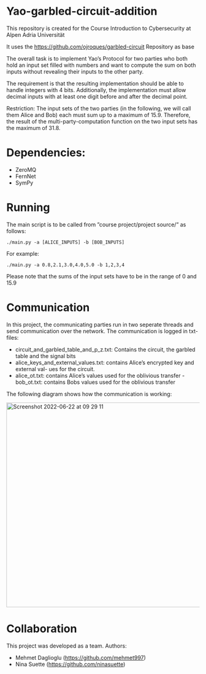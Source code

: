 # Yao-garbled-circuit-addition

This repository is created for the Course Introduction to Cybersecurity at Alpen Adria Universität 

It uses the https://github.com/ojroques/garbled-circuit Repository as base


The overall task is to implement Yao’s Protocol for two parties who both hold an input set filled with numbers and want to compute the sum on both inputs without revealing their inputs to the other party.

The requirement is that the resulting implementation should be able to handle integers with 4 bits. Additionally, the implementation must allow decimal inputs with at least one digit before and after the decimal point.



Restriction: The input sets of the two parties (in the following, we will call them Alice and Bob) each must sum up to a maximum of 15.9. Therefore, the result of the multi-party-computation function on the two input sets has the maximum of 31.8.


# Dependencies: 
- ZeroMQ
- FernNet
- SymPy


# Running

The main script is to be called from ”course project/project source/” as follows:

    ./main.py -a [ALICE_INPUTS] -b [BOB_INPUTS]
    
For example:

    ./main.py -a 0.8,2.1,3.0,4.0,5.0 -b 1,2,3,4
    
Please note that the sums of the input sets have to be in the range of 0 and 15.9

# Communication
In this project, the communicating parties run in two seperate threads and send communication over the network. The communication is logged in txt-files:

- circuit_and_garbled_table_and_p_z.txt: Contains the circuit, the garbled table and
the signal bits 
- alice_keys_and_external_values.txt: contains Alice’s encrypted key and external val-
ues for the circuit. 
- alice_ot.txt: contains Alice’s values used for the oblivious transfer
-bob_ot.txt: contains Bobs values used for the oblivious transfer

The following diagram shows how the communication is working: 


<img width="534" alt="Screenshot 2022-06-22 at 09 29 11" src="https://user-images.githubusercontent.com/63359071/174971235-c8753494-d941-4989-9f06-c84eac60c0c7.png">

# Collaboration
This project was developed as a team. 
Authors: 
- Mehmet Daglioglu (https://github.com/mehmet997)
- Nina Suette (https://github.com/ninasuette)
